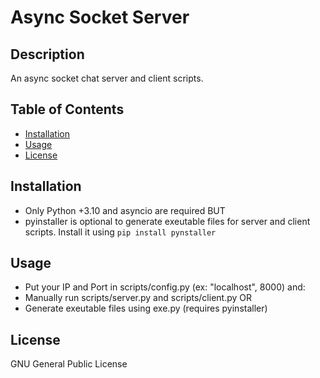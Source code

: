 # Async Socket Server

## Description
An async socket chat server and client scripts.

## Table of Contents
- [Installation](#installation)
- [Usage](#usage)
- [License](#license)

## Installation
- Only Python +3.10 and asyncio are required BUT
- pyinstaller is optional to generate exeutable files for server and client scripts. Install it using ```pip install pynstaller```

## Usage
- Put your IP and Port in scripts/config.py (ex: "localhost", 8000) and: 
- Manually run scripts/server.py and scripts/client.py OR
- Generate exeutable files using exe.py (requires pyinstaller)

## License
GNU General Public License
